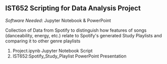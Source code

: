 ## IST652 Scripting for Data Analysis Project ##
*Software Needed*: Jupyter Notebook & PowerPoint

Collection of Data from Spotify to distinguish how features of songs (danceability, energy, etc.) relate to Spotify's generated Study Playlists and comparing it to other genre playlists

1. Project.ipynb                            Jupyter Notebook Script
2. IST652:Spotify_Study_Playlist            PowerPoint Presentation  

